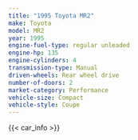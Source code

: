 ```yaml
---
title: "1995 Toyota MR2"
make: Toyota
model: MR2
year: 1995
engine-fuel-type: regular unleaded
engine-hp: 135
engine-cylinders: 4
transmission-type: Manual
driven-wheels: Rear wheel drive
number-of-doors: 2
market-category: Performance
vehicle-size: Compact
vehicle-style: Coupe
---
```


{{< car_info >}}
